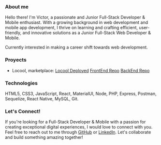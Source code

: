 ### About me

Hello there! I'm Victor, a passionate and Junior Full-Stack Developer & Mobile enthusiast. With a growing background in web development and mobile app development, I thrive on learning and crafting efficient, user-friendly, and innovative solutions as a Junior Full-Stack Web Developer & Mobile.

Currently interested in making a career shift towards web development.

### Proyects

* Locool, marketplace: [Locool Deployed](https://tangerine-starburst-231404.netlify.app/)
  [FrontEnd Repo](https://github.com/BackFrontProject/Locool-FrontEnd)
  [BackEnd Repo](https://github.com/BackFrontProject/Locool-BackEnd)



### Technologies

HTML5, CSS3, JavaScript, React, MaterialUI, Node, PHP, Express, Postman, Sequelize, React Native, MySQL, Git.


### Let's Connect!

If you're looking for a Full-Stack Developer & Mobile with a passion for creating exceptional digital experiences, I would love to connect with you. Feel free to reach out to me through [GitHub](https://github.com/VictorRbAc) or [LinkedIn](https://www.linkedin.com/in/victorvco/). Let's collaborate and build something amazing together!
